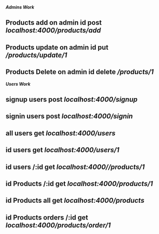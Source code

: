 ***Admins Work***
## Products add on admin id **post** *localhost:4000/products/add*
## Products update on admin id **put** */products/update/1*
## Products Delete on admin id **delete** */products/1*

***Users Work***

## signup users **post** *localhost:4000/signup*
## signin users **post** *localhost:4000/signin*
## all users **get** *localhost:4000/users*
## id users **get** *localhost:4000/users/1*
## id users /:id **get** *localhost:4000//products/1*
## id Products /:id **get** *localhost:4000/products/1*
## id Products all **get** *localhost:4000/products*
## id Products orders /:id **get** *localhost:4000/products/order/1*
